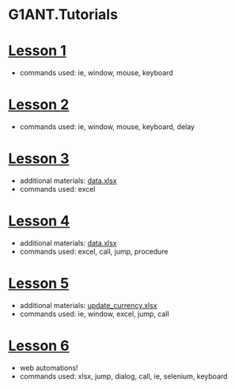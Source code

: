 # G1ANT.Tutorials

# [Lesson 1](Lesson1.md)
* commands used:
ie, window, mouse, keyboard

# [Lesson 2](Lesson2.md)
* commands used:
ie, window, mouse, keyboard, delay

# [Lesson 3](Lesson3.md)
* additional materials:
[data.xlsx](data.xlsx)
* commands used:
excel

# [Lesson 4](Lesson4.md)
* additional materials:
[data.xlsx](data.xlsx)
* commands used:
excel, call, jump, procedure

# [Lesson 5](Lesson5.md)
* additional materials:
[update_currency.xlsx](update_currency.xlsx)
* commands used:
ie, window, excel, jump, call

# [Lesson 6](Lesson6.md)
* web automations!
* commands used:
xlsx, jump, dialog, call, ie, selenium, keyboard

